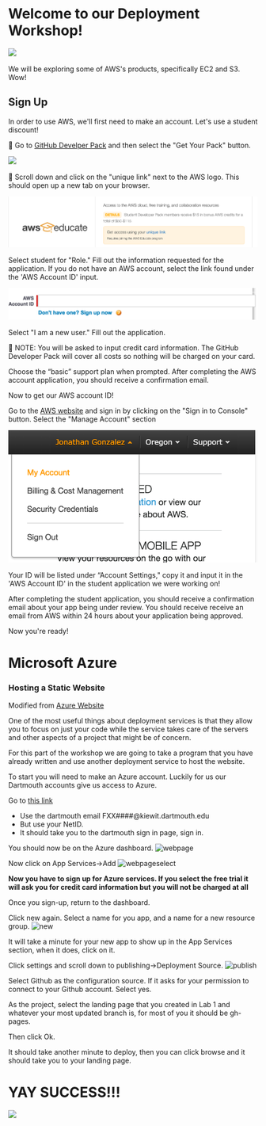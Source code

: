# Welcome to our Deployment Workshop!

![](http://i.giphy.com/AbYxDs20DECQw.gif)

We will be exploring some of AWS's products, specifically EC2 and S3. Wow!

## Sign Up
In order to use AWS, we'll first need to make an account. Let's use a student discount!

:rocket: Go to [GitHub Develper Pack](https://education.github.com/pack) and then select the "Get Your Pack" button.

![](http://i.makeagif.com/media/5-21-2015/51U0Qm.gif)

:rocket: Scroll down and click on the "unique link" next to the AWS logo. This should open up a new tab on your browser.

![](img/AWS-unique-link.png)

Select student for "Role." Fill out the information requested for the application. If you do not have an AWS account, select the link found under the 'AWS Account ID' input.

![](img/AWS-account-link.png)

Select "I am a new user." Fill out the application.

:rotating_light: NOTE: You will be asked to input credit card information. The GitHub Developer Pack will cover all costs so nothing will be charged on your card.

Choose the “basic” support plan when prompted. After completing the AWS account application, you should receive a confirmation email.

Now to get our AWS account ID!

Go to the [AWS website](https://aws.amazon.com/) and sign in by clicking on the "Sign in to Console" button. Select the "Manage Account" section

![](img/AWS-manage-account.png)

Your ID will be listed under “Account Settings," copy it and input it in the 'AWS Account ID' in the student application we were working on!

After completing the student application, you should receive a confirmation email about your app being under review. You should receive receive an email from AWS within 24 hours about your application being approved.

Now you're ready!

# Microsoft Azure

### Hosting a Static Website

Modified from [Azure Website](https://azure.microsoft.com/en-us/documentation/articles/app-service-deploy-local-git/)

One of the most useful things about deployment services is that they allow you
to focus on just your code while the service takes care of the servers and other
aspects of a project that might be of concern.

For this part of the workshop we are going to take a program that you have already
written and use another deployment service to host the website.

To start you will need to make an Azure account. Luckily for us our Dartmouth
accounts give us access to Azure.

Go to [this link](https://login.microsoftonline.com/common/oauth2/authorize?resource=https%3a%2f%2fmanagement.core.windows.net%2f&response_mode=form_post&response_type=code+id_token&scope=user_impersonation+openid&state=OpenIdConnect.AuthenticationProperties%3dZgWkl5BALa-ym9GOVOmNzmvJU-hJ0YEKSXqcLoYQIwkut27AFt7nYesVttjWgP_Uax41Gd6ga3FjCPF0mIKoBS4vH5p9vZOO8zL8tBEjkE2e_OqgdTbQOFX4K8tI8S0Z-h-ZU2YaFOtO-VdAYhW2izvpvLs6VO9aIQcj8Ef5TNv753vF&nonce=636058836739134229.OTAxZjE2ODEtNGM0OS00Y2FiLWE3YTctMjE1NGRiM2ZhMmYxZmZlNDRjOGEtY2Q2My00ZGVjLTg4YmItMGYwMzQ2OWM2Yjhl&client_id=c44b4083-3bb0-49c1-b47d-974e53cbdf3c&redirect_uri=https%3a%2f%2fportal.azure.com%2fsignin%2findex%2f%3fsignIn%3d1%26cdnIndex%3d4&site_id=501430)
- Use the dartmouth email FXX####@kiewit.dartmouth.edu
- But use your NetID.
- It should take you to the dartmouth sign in page, sign in.

You should now be on the Azure dashboard.
![webpage](images/Dash.png)

Now click on App Services->Add
![webpageselect](images/Rect.png)

**Now you have to sign up for Azure services. If you select the free trial it will ask you for credit card information but you will not be charged at all**

Once you sign-up, return to the dashboard.

Click new again. Select a name for you app, and a name for a new resource group.
![new](images/newapp.png)

It will take a minute for your new app to show up in the App Services section, when it does, click on it.

Click settings and scroll down to publishing->Deployment Source.
![publish](images/publishing.png)

Select Github as the configuration source. If it asks for your permission to connect to your Github account. Select yes.

As the project, select the landing page that you created in Lab 1 and whatever your most updated branch is, for most of you it should be gh-pages.

Then click Ok.

It should take another minute to deploy, then you can click browse and it should take you to your landing page.

# YAY SUCCESS!!!

![](http://i.giphy.com/lnlAifQdenMxW.gif)
